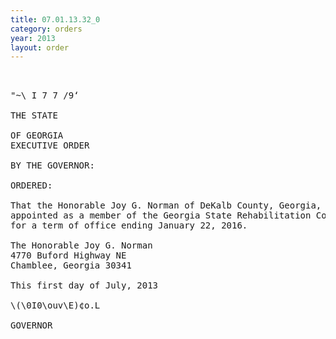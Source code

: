```yaml
---
title: 07.01.13.32_0
category: orders
year: 2013
layout: order
---
```


<pre>    

"~\ I 7 7 /9‘

THE STATE

OF GEORGIA
EXECUTIVE ORDER

BY THE GOVERNOR:

ORDERED:

That the Honorable Joy G. Norman of DeKalb County, Georgia, is
appointed as a member of the Georgia State Rehabilitation Council,
for a term of office ending January 22, 2016.

The Honorable Joy G. Norman
4770 Buford Highway NE
Chamblee, Georgia 30341

This first day of July, 2013

\(\0I0\ouv\E)¢o.L

GOVERNOR

</pre>
